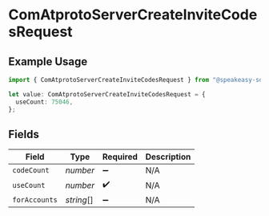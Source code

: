 # ComAtprotoServerCreateInviteCodesRequest

## Example Usage

```typescript
import { ComAtprotoServerCreateInviteCodesRequest } from "@speakeasy-sdks/bluesky/models/operations";

let value: ComAtprotoServerCreateInviteCodesRequest = {
  useCount: 75046,
};
```

## Fields

| Field              | Type               | Required           | Description        |
| ------------------ | ------------------ | ------------------ | ------------------ |
| `codeCount`        | *number*           | :heavy_minus_sign: | N/A                |
| `useCount`         | *number*           | :heavy_check_mark: | N/A                |
| `forAccounts`      | *string*[]         | :heavy_minus_sign: | N/A                |